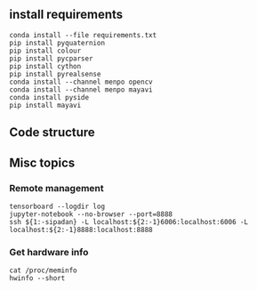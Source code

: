 ## install requirements
```
conda install --file requirements.txt
pip install pyquaternion
pip install colour
pip install pycparser
pip install cython
pip install pyrealsense
conda install --channel menpo opencv
conda install --channel menpo mayavi
conda install pyside
pip install mayavi
```

## Code structure

## Misc topics
### Remote management
```
tensorboard --logdir log
jupyter-notebook --no-browser --port=8888
ssh ${1:-sipadan} -L localhost:${2:-1}6006:localhost:6006 -L localhost:${2:-1}8888:localhost:8888
```

### Get hardware info
```
cat /proc/meminfo
hwinfo --short
```
